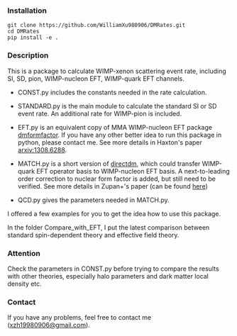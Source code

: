 ### Installation
```
git clone https://github.com/WilliamXu980906/DMRates.git
cd DMRates
pip install -e .
```

### Description
This is a package to calculate WIMP-xenon scattering event rate, including SI, SD, pion, WIMP-nucleon EFT, WIMP-quark EFT channels.

- CONST.py includes the constants needed in the rate calculation.

- STANDARD.py is the main module to calculate the standard SI or SD event rate. An additional rate for WIMP-pion is included.

- EFT.py is an equivalent copy of MMA WIMP-nucleon EFT package [dmformfactor](https://www.ocf.berkeley.edu/~nanand/software/dmformfactor/). If you have any other better idea to run this package in python, please contact me. See more details in Haxton's paper [arxiv:1308.6288](http://inspirehep.net/record/1251560).

- MATCH.py is a short version of [directdm](https://github.com/DirectDM/directdm-py), which could transfer WIMP-quark EFT operator basis to WIMP-nucleon EFT basis. A next-to-leading order correction to nuclear form factor is added, but still need to be verified. See more details in Zupan+'s paper (can be found [here](https://directdm.github.io/))

- QCD.py gives the parameters needed in MATCH.py.

I offered a few examples for you to get the idea how to use this package.

In the folder Compare_with_EFT, I put the latest comparison between standard spin-dependent theory and effective field theory.

### Attention
Check the parameters in CONST.py before trying to compare the results with other theories, especially halo parameters and dark matter local density etc.

### Contact
If you have any problems, feel free to contact me (xzh19980906@gmail.com).